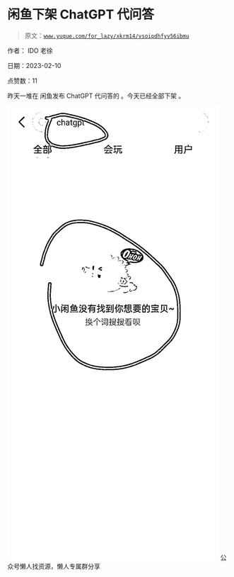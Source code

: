 # 闲鱼下架 ChatGPT 代问答

> 原文：[`www.yuque.com/for_lazy/xkrm14/vsoipdhfyv56ibmu`](https://www.yuque.com/for_lazy/xkrm14/vsoipdhfyv56ibmu)



作者： IDO 老徐



日期：2023-02-10



点赞数：11

<ne-hole id="u7e86c7b0" data-lake-id="u7e86c7b0"><ne-card data-card-name="hr" data-card-type="block" id="q8poR" data-event-boundary="card">

昨天一堆在 闲鱼发布 ChatGPT 代问答的 。今天已经全部下架 。



<ne-card data-card-name="image" data-card-type="inline" id="f4fLb" data-event-boundary="card">![](img/76c98d34b86bf75368aadb211f63ab7b.png)  <ne-hole id="ue72ecb03" data-lake-id="ue72ecb03"><ne-card data-card-name="hr" data-card-type="block" id="Qt2W6" data-event-boundary="card"><ne-p id="u88fb1e4b" data-lake-id="u88fb1e4b">公众号懒人找资源，懒人专属群分享

</ne-card></ne-hole></ne-card></ne-p></ne-card></ne-hole>